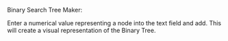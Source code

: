 Binary Search Tree Maker:

Enter a numerical value representing a node into the text field and add. This will create a visual representation of the Binary Tree.
